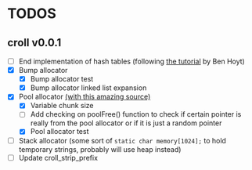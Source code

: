 # TODOS

## croll v0.0.1

- [ ] End implementation of hash tables (following [the tutorial](https://benhoyt.com/writings/hash-table-in-c/) by Ben Hoyt)
- [x] Bump allocator
  - [x] Bump allocator test
  - [x] Bump allocator linked list expansion
- [x] Pool allocator [(with this amazing source)](https://8dcc.github.io/programming/pool-allocator.html)
  - [x] Variable chunk size
  - [ ] Add checking on poolFree() function to check if certain pointer is really from the pool allocator or if it is just a random pointer
  - [x] Pool allocator test
- [ ] Stack allocator (some sort of `static char memory[1024];` to hold temporary strings, probably will use heap instead)
- [ ] Update croll_strip_prefix
